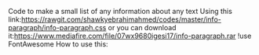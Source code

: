 Code to make a small list of any information about any text
Using this link:https://rawgit.com/shawkyebrahimahmed/codes/master/info-paragraph/info-paragraph.css
or
you can download it:https://www.mediafire.com/file/07wx9680igesi17/info-paragraph.rar
!use FontAwesome
How to use this:
<!--
<!doctype html>
<html>
<head>
<title>log in</title>
<link rel="stylesheet" href="https://use.fontawesome.com/releases/v5.0.13/css/all.css" integrity="sha384-DNOHZ68U8hZfKXOrtjWvjxusGo9WQnrNx2sqG0tfsghAvtVlRW3tvkXWZh58N9jp" crossorigin="anonymous">
<link href='https://rawgit.com/shawkyebrahimahmed/codes/master/info-paragraph/info-paragraph.css' rel='stylesheet'/>
</head>
<body>
<div>
  <b class="show-down-hover bg-color">paragraph
    <span class="show-down"><i class="fas fa-caret-up down-icon"></i>its important paragraph
  </span></b>
</div>
<div>
  <b class="show-up-hover">Hover it!
    <span class="show-up"><i class="fas fa-caret-up up-icon"></i>its very funny!
    </span></b>
</div>
<div>
  <b class="show-down-hover">sad!
    <span class="show-down"><i class="fas fa-caret-up down-icon"></i>i feel sad
    </span></b>
</div>
<div>
  <b class="show-up-hover">Happy!
    <span class="show-up"><i class="fas fa-caret-up up-icon"></i>i feel happy to see you
    </span></b>
</div>
</body>
</html>
-->
